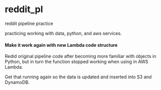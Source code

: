 # reddit_pl
reddit pipeline practice

practicing working with data, python, and aws services.

#### Make it work again with new Lambda code structure

Redid original pipeline code after becoming more familiar with objects in Python, but in turn the function stopped working when using in AWS Lambda.

Get that running again so the data is updated and inserted into S3 and DynamoDB.
